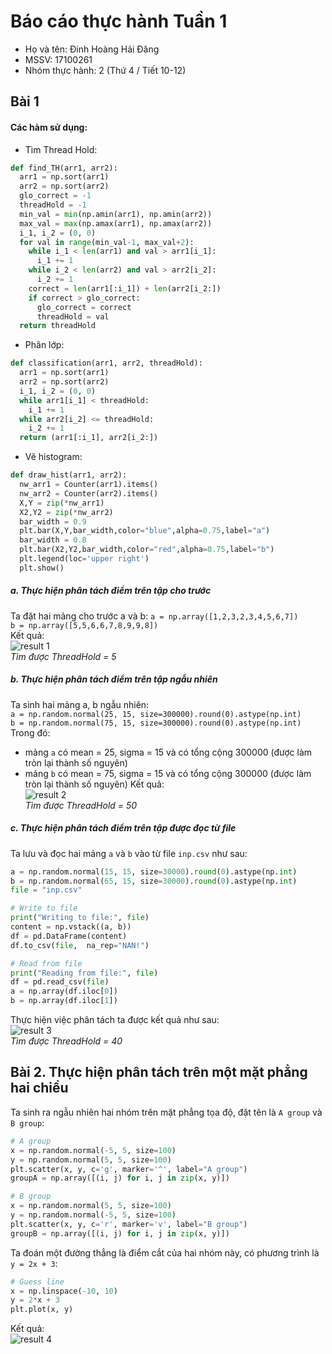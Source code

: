 # Báo cáo thực hành Tuần 1
* Họ và tên: Đinh Hoàng Hải Đăng
* MSSV: 17100261
* Nhóm thực hành: 2 (Thứ 4 / Tiết 10-12)

## Bài 1
#### Các hàm sử dụng:
* Tìm Thread Hold:
```py
def find_TH(arr1, arr2):
  arr1 = np.sort(arr1)
  arr2 = np.sort(arr2)
  glo_correct = -1
  threadHold = -1
  min_val = min(np.amin(arr1), np.amin(arr2))
  max_val = max(np.amax(arr1), np.amax(arr2))
  i_1, i_2 = (0, 0)
  for val in range(min_val-1, max_val+2):
    while i_1 < len(arr1) and val > arr1[i_1]:
      i_1 += 1
    while i_2 < len(arr2) and val > arr2[i_2]:
      i_2 += 1
    correct = len(arr1[:i_1]) + len(arr2[i_2:])
    if correct > glo_correct:
      glo_correct = correct
      threadHold = val
  return threadHold 
```
* Phân lớp:
```py
def classification(arr1, arr2, threadHold):
  arr1 = np.sort(arr1)
  arr2 = np.sort(arr2)
  i_1, i_2 = (0, 0)
  while arr1[i_1] < threadHold:
    i_1 += 1
  while arr2[i_2] <= threadHold:
    i_2 += 1
  return (arr1[:i_1], arr2[i_2:])
```
* Vẽ histogram:
```py
def draw_hist(arr1, arr2):
  nw_arr1 = Counter(arr1).items()
  nw_arr2 = Counter(arr2).items()
  X,Y = zip(*nw_arr1)
  X2,Y2 = zip(*nw_arr2)
  bar_width = 0.9
  plt.bar(X,Y,bar_width,color="blue",alpha=0.75,label="a")
  bar_width = 0.8
  plt.bar(X2,Y2,bar_width,color="red",alpha=0.75,label="b")
  plt.legend(loc='upper right')
  plt.show()
```
##### a. Thực hiện phân tách điểm trên tập cho trước
Ta đặt hai mảng cho trước a và b:
`a = np.array([1,2,3,2,3,4,5,6,7])`   
`b = np.array([5,5,6,6,7,8,9,9,8])`   
Kết quả:   
![result 1](b1_a.png)  
*Tìm được ThreadHold = 5*

##### b. Thực hiện phân tách điểm trên tập ngẫu nhiên
Ta sinh hai mảng a, b ngẫu nhiên:  
`a = np.random.normal(25, 15, size=300000).round(0).astype(np.int)`  
`b = np.random.normal(75, 15, size=300000).round(0).astype(np.int)`  
Trong đó:  
* mảng `a` có mean = 25, sigma = 15 và có tổng cộng 300000 (được làm tròn lại thành số nguyên)
* mảng `b` có mean = 75, sigma = 15 và có tổng cộng 300000 (được làm tròn lại thành số nguyên)
Kết quả:  
![result 2](b1_b.png)  
*Tìm được ThreadHold = 50*

##### c. Thực hiện phân tách điểm trên tập được đọc từ file
Ta lưu và đọc hai mảng `a` và `b` vào từ file `inp.csv` như sau:  
```py
a = np.random.normal(15, 15, size=30000).round(0).astype(np.int)
b = np.random.normal(65, 15, size=30000).round(0).astype(np.int)
file = "inp.csv"

# Write to file
print("Writing to file:", file)
content = np.vstack((a, b))
df = pd.DataFrame(content)
df.to_csv(file,  na_rep="NAN!")

# Read from file
print("Reading from file:", file)
df = pd.read_csv(file)
a = np.array(df.iloc[0])
b = np.array(df.iloc[1])
```
Thực hiện việc phân tách ta được kết quả như sau:  
![result 3](b1_c.png)  
*Tìm được ThreadHold = 40*

## Bài 2. Thực hiện phân tách trên một mặt phẳng hai chiều
Ta sinh ra ngẫu nhiên hai nhóm trên mặt phẳng tọa độ, đặt tên là `A group` và `B group`:
```py
# A group
x = np.random.normal(-5, 5, size=100)
y = np.random.normal(5, 5, size=100)
plt.scatter(x, y, c='g', marker='^', label="A group")
groupA = np.array([(i, j) for i, j in zip(x, y)])

# B group
x = np.random.normal(5, 5, size=100)
y = np.random.normal(-5, 5, size=100)
plt.scatter(x, y, c='r', marker='v', label="B group")
groupB = np.array([(i, j) for i, j in zip(x, y)])
```
Ta đoán một đường thẳng là điểm cắt của hai nhóm này, có phương trình là `y = 2x + 3`:
```py
# Guess line
x = np.linspace(-10, 10)
y = 2*x + 3
plt.plot(x, y)
```
Kết quả:  
![result 4](b2.png)
